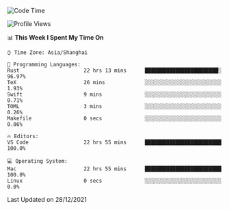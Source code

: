 <!--START_SECTION:waka-->
![Code Time](http://img.shields.io/badge/Code%20Time-861%20hrs%2059%20mins-blue)

![Profile Views](http://img.shields.io/badge/Profile%20Views-11-blue)

📊 **This Week I Spent My Time On** 

```text
⌚︎ Time Zone: Asia/Shanghai

💬 Programming Languages: 
Rust                     22 hrs 13 mins      ████████████████████████░   96.97% 
TeX                      26 mins             ░░░░░░░░░░░░░░░░░░░░░░░░░   1.93% 
Swift                    9 mins              ░░░░░░░░░░░░░░░░░░░░░░░░░   0.71% 
TOML                     3 mins              ░░░░░░░░░░░░░░░░░░░░░░░░░   0.26% 
Makefile                 0 secs              ░░░░░░░░░░░░░░░░░░░░░░░░░   0.06%

🔥 Editors: 
VS Code                  22 hrs 55 mins      █████████████████████████   100.0%

💻 Operating System: 
Mac                      22 hrs 55 mins      █████████████████████████   100.0% 
Linux                    0 secs              ░░░░░░░░░░░░░░░░░░░░░░░░░   0.0%

```


 Last Updated on 28/12/2021
<!--END_SECTION:waka-->
